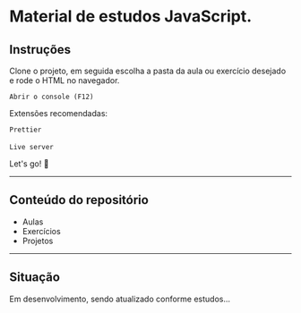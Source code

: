 # Material de estudos JavaScript.

## Instruções

Clone o projeto, em seguida escolha a pasta da aula ou exercício desejado e rode o HTML no navegador.

`Abrir o console (F12)`

Extensões recomendadas:

`Prettier` <br><br>
`Live server`

Let's go! 🚀

---

## Conteúdo do repositório

- Aulas <br>
- Exercícios <br>
- Projetos <br>

---

## Situação

Em desenvolvimento, sendo atualizado conforme estudos...
